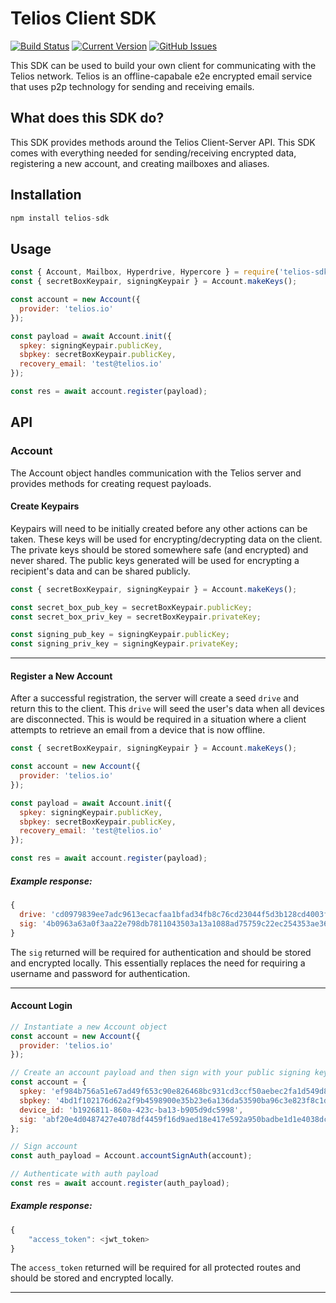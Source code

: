 # Telios Client SDK
[![Build Status](https://travis-ci.org/Telios-org/telios-sdk.svg?branch=master)](https://travis-ci.org/Telios-org/telios-sdk)
[![Current Version](https://img.shields.io/badge/version-0.0.2-green.svg)](https://github.com/Telios-org/telios-sdk)
[![GitHub Issues](https://img.shields.io/github/issues/Telios-org/telios-sdk/open)](https://github.com/Telios-org/telios-sdk/issues)

This SDK can be used to build your own client for communicating with the Telios network. Telios is an offline-capabale e2e encrypted email service that uses p2p technology for sending and receiving emails.

## What does this SDK do?

This SDK provides methods around the Telios Client-Server API. This SDK comes with everything needed for sending/receiving encrypted data, registering a new account, and creating mailboxes and aliases.


## Installation

``` js
npm install telios-sdk
```

## Usage

``` js
const { Account, Mailbox, Hyperdrive, Hypercore } = require('telios-sdk');
const { secretBoxKeypair, signingKeypair } = Account.makeKeys();

const account = new Account({
  provider: 'telios.io'
});

const payload = await Account.init({
  spkey: signingKeypair.publicKey,
  sbpkey: secretBoxKeypair.publicKey,
  recovery_email: 'test@telios.io'
});

const res = await account.register(payload);
```

## API

### Account
The Account object handles communication with the Telios server and provides methods for creating request payloads.

#### Create Keypairs
Keypairs will need to be initially created before any other actions can be taken. These keys will be used for encrypting/decrypting data on the client. The private keys should be stored somewhere safe (and encrypted) and never shared. The public keys generated will be used for encrypting a recipient's data and can be shared publicly.

``` js
const { secretBoxKeypair, signingKeypair } = Account.makeKeys();

const secret_box_pub_key = secretBoxKeypair.publicKey;
const secret_box_priv_key = secretBoxKeypair.privateKey;

const signing_pub_key = signingKeypair.publicKey;
const signing_priv_key = signingKeypair.privateKey;
```

---

#### Register a New Account
After a successful registration, the server will create a seed `drive` and return this to the client. This `drive` will seed the user's data when all devices are disconnected. This is would be required in a situation where a client attempts to retrieve an email from a device that is now offline.

```js
const { secretBoxKeypair, signingKeypair } = Account.makeKeys();

const account = new Account({
  provider: 'telios.io'
});

const payload = await Account.init({
  spkey: signingKeypair.publicKey,
  sbpkey: secretBoxKeypair.publicKey,
  recovery_email: 'test@telios.io'
});

const res = await account.register(payload);
```

##### Example response:
```js
{
  drive: 'cd0979839ee7adc9613ecacfaa1bfad34fb8c76cd23044f5d3b128cd4003fa7e', // The seed drive
  sig: '4b0963a63a0f3aa22e798db7811043503a13a1088ad75759c22ec254353ae36751a191ec4d50c70a661a7d1d382644ff5bd883e203643b1ae42fd26ebf58a501'
}
```
The `sig` returned will be required for authentication and should be stored and encrypted locally. This essentially replaces the need for requiring a username and password for authentication.

---

#### Account Login
```js
// Instantiate a new Account object
const account = new Account({
  provider: 'telios.io'
});

// Create an account payload and then sign with your public signing key
const account = {
  spkey: 'ef984b756a51e67ad49f653c90e826468bc931cd3ccf50aebec2fa1d549d864d',
  sbpkey: '4bd1f102176d62a2f9b4598900e35b23e6a136da53590ba96c3e823f8c1d9c7c',
  device_id: 'b1926811-860a-423c-ba13-b905d9dc5998',
  sig: 'abf20e4d0487427e4078df4459f16d9aed18e417e592a950badbe1d1e4038dc629c3b2de62062ea2c687046b2e0a207ff5c3630e07695a8892f0de5d12b46600'
};

// Sign account
const auth_payload = Account.accountSignAuth(account);

// Authenticate with auth payload
const res = await account.register(auth_payload);
```

##### Example response:

```js
{
    "access_token": <jwt_token>
}
```
The `access_token` returned will be required for all protected routes and should be stored and encrypted locally.

---
